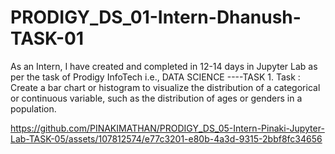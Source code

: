 # PRODIGY_DS_01-Intern-Dhanush-TASK-01
As an Intern, I have created and completed in 12-14 days in Jupyter Lab as per the task of Prodigy InfoTech i.e., DATA SCIENCE ----TASK 1. 
Task : Create a bar chart or histogram to visualize the distribution of a categorical or continuous variable, such as the distribution of ages or genders in a population.



https://github.com/PINAKIMATHAN/PRODIGY_DS_05-Intern-Pinaki-Jupyter-Lab-TASK-05/assets/107812574/e77c3201-e80b-4a3d-9315-2bbf8fc34656


